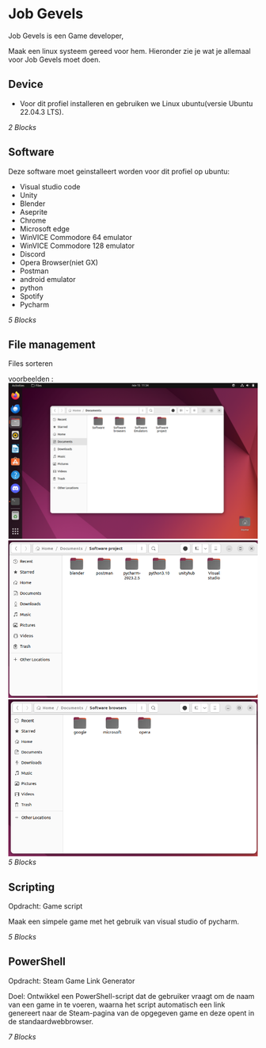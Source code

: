 # Job Gevels
Job Gevels is een Game developer,

Maak een linux systeem gereed voor hem.
Hieronder zie je wat je allemaal voor Job Gevels moet doen.

## Device
* Voor dit profiel installeren en gebruiken we Linux ubuntu(versie Ubuntu 22.04.3 LTS).

_2 Blocks_

## Software
Deze software moet geinstalleert worden voor dit profiel op ubuntu:

* Visual studio code
* Unity
* Blender
* Aseprite
* Chrome
* Microsoft edge
* WinVICE Commodore 64 emulator
* WinVICE Commodore 128 emulator
* Discord
* Opera Browser(niet GX)
* Postman
* android emulator 
* python 
* Spotify 
* Pycharm

_5 Blocks_

## File management
Files sorteren

voorbeelden :
![Alt text](image.png)
![Alt text](image-1.png)
![Alt text](image-2.png)
_5 Blocks_

## Scripting
Opdracht: Game script

Maak een simpele game met het gebruik van visual studio of pycharm.

_5 Blocks_

## PowerShell
Opdracht: Steam Game Link Generator

Doel: Ontwikkel een PowerShell-script dat de gebruiker vraagt om de naam van een game in te voeren, waarna het script automatisch een link genereert naar de Steam-pagina van de opgegeven game en deze opent in de standaardwebbrowser.

_7 Blocks_